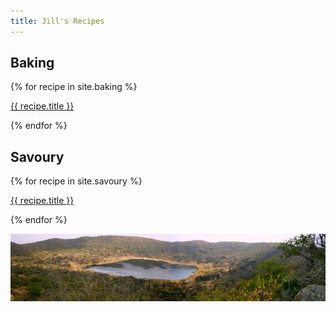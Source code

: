 ```yaml
---
title: Jill's Recipes
---
```


<h2>Baking</h2>

{% for recipe in site.baking %}
<p>
  <a class="post-link" href="{{ recipe.url | prepend: site.baseurl }}">
  {{ recipe.title }}
  </a>
</p>
{% endfor %}


<h2>Savoury</h2>
{% for recipe in site.savoury %}
<p>
  <a class="post-link" href="{{ recipe.url | prepend: site.baseurl }}">
  {{ recipe.title }}
  </a>
</p>
{% endfor %}


![crater](img/crater.jpg)
